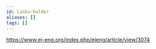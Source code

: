 ```yaml
---
id: Links-holder
aliases: []
tags: []
---
```


https://www.ej-eng.org/index.php/ejeng/article/view/3074
